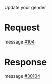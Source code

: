 
Update your gender

# Request
message [#104](../../../proto/README.md#action_104)

# Response
message [#30104](../../../proto/README.md#action_30104)